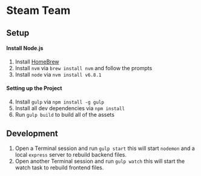 # Steam Team

## Setup

#### Install Node.js
1. Install [HomeBrew](http://brew.sh/)
2. Install `nvm` via `brew install nvm` and follow the prompts
3. Install `node` via `nvm install v6.8.1`

#### Setting up the Project
4. Install `gulp` via `npm install -g gulp`
5. Install all dev dependencies via `npm install`
6. Run `gulp build` to build all of the assets

## Development
1. Open a Terminal session and run `gulp start` this will start `nodemon` and a local `express` server to rebuild backend files.
2. Open another Terminal session and run `gulp watch` this will start the watch task to rebuild frontend files.
